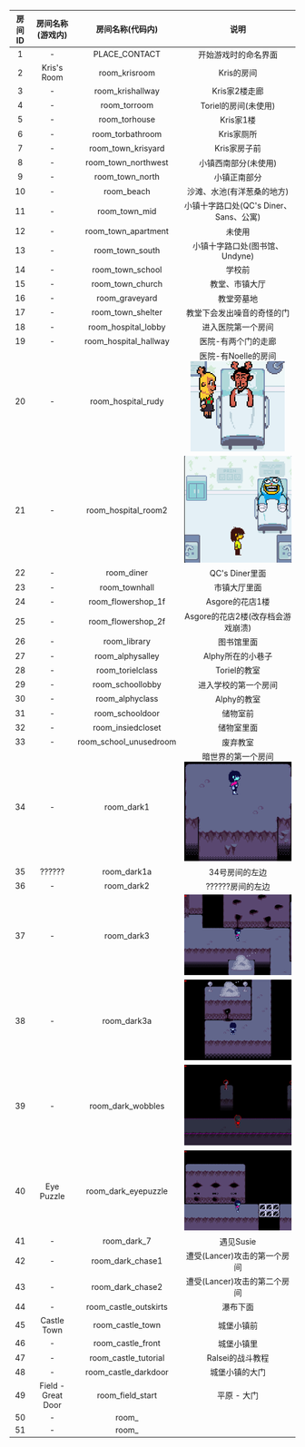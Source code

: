 | 房间ID |  房间名称(游戏内)  |    房间名称(代码内)    |                             说明                             |
| :----: | :----------------: | :--------------------: | :----------------------------------------------------------: |
|   1    |         -          |     PLACE_CONTACT      |                     开始游戏时的命名界面                     |
|   2    |    Kris's Room     |     room_krisroom      |                          Kris的房间                          |
|   3    |         -          |    room_krishallway    |                        Kris家2楼走廊                         |
|   4    |         -          |      room_torroom      |                     Toriel的房间(未使用)                     |
|   5    |         -          |     room_torhouse      |                          Kris家1楼                           |
|   6    |         -          |    room_torbathroom    |                          Kris家厕所                          |
|   7    |         -          |   room_town_krisyard   |                         Kris家房子前                         |
|   8    |         -          |  room_town_northwest   |                     小镇西南部分(未使用)                     |
|   9    |         -          |    room_town_north     |                         小镇正南部分                         |
|   10   |         -          |       room_beach       |                  沙滩、水池(有洋葱桑的地方)                  |
|   11   |         -          |     room_town_mid      |            小镇十字路口处(QC's Diner、Sans、公寓)            |
|   12   |         -          |  room_town_apartment   |                            未使用                            |
|   13   |         -          |    room_town_south     |                小镇十字路口处(图书馆、Undyne)                |
|   14   |         -          |    room_town_school    |                            学校前                            |
|   15   |         -          |    room_town_church    |                        教堂、市镇大厅                        |
|   16   |         -          |     room_graveyard     |                          教堂旁墓地                          |
|   17   |         -          |   room_town_shelter    |                  教堂下会发出噪音的奇怪的门                  |
|   18   |         -          |  room_hospital_lobby   |                      进入医院第一个房间                      |
|   19   |         -          | room_hospital_hallway  |                     医院-有两个门的走廊                      |
|   20   |         -          |   room_hospital_rudy   | 医院-有Noelle的房间![room_hospital_rudy](images/room_hospital_rudy.png) |
|   21   |         -          |  room_hospital_room2   |    ![room_hospital_room2](images/room_hospital_room2.png)    |
|   22   |         -          |       room_diner       |                        QC's Diner里面                        |
|   23   |         -          |     room_townhall      |                         市镇大厅里面                         |
|   24   |         -          |   room_flowershop_1f   |                       Asgore的花店1楼                        |
|   25   |         -          |   room_flowershop_2f   |              Asgore的花店2楼(改存档会游戏崩溃)               |
|   26   |         -          |      room_library      |                          图书馆里面                          |
|   27   |         -          |    room_alphysalley    |                      Alphy所在的小巷子                       |
|   28   |         -          |    room_torielclass    |                         Toriel的教室                         |
|   29   |         -          |    room_schoollobby    |                     进入学校的第一个房间                     |
|   30   |         -          |    room_alphyclass     |                         Alphy的教室                          |
|   31   |         -          |    room_schooldoor     |                           储物室前                           |
|   32   |         -          |   room_insiedcloset    |                          储物室里面                          |
|   33   |         -          | room_school_unusedroom |                           废弃教室                           |
|   34   |         -          |       room_dark1       |    暗世界的第一个房间![room_dark1](images\room_dark1.png)    |
|   35   |       ??????       |      room_dark1a       |                        34号房间的左边                        |
|   36   |         -          |       room_dark2       |                       ??????房间的左边                       |
|   37   |         -          |       room_dark3       |             ![room_dark3](images\room_dark3.png)             |
|   38   |         -          |      room_dark3a       |            ![room_dark3a](images\room_dark3a.png)            |
|   39   |         -          |   room_dark_wobbles    |         ![room_dark3a](images/room_dark_wobbles.png)         |
|   40   |     Eye Puzzle     |  room_dark_eyepuzzle   |        ![room_dark3a](images/room_dark_eyepuzzle.png)        |
|   41   |         -          |      room_dark_7       |                          遇见Susie                           |
|   42   |         -          |    room_dark_chase1    |                 遭受(Lancer)攻击的第一个房间                 |
|   43   |         -          |    room_dark_chase2    |                 遭受(Lancer)攻击的第二个房间                 |
|   44   |         -          | room_castle_outskirts  |                           瀑布下面                           |
|   45   |    Castle Town     |    room_castle_town    |                          城堡小镇前                          |
|   46   |         -          |   room_castle_front    |                          城堡小镇里                          |
|   47   |         -          |  room_castle_tutorial  |                       Ralsei的战斗教程                       |
|   48   |         -          |  room_castle_darkdoor  |                        城堡小镇的大门                        |
|   49   | Field - Great Door |    room_field_start    |                         平原 - 大门                          |
|   50   |         -          |         room_          |                                                              |
|   51   |         -          |         room_          |                                                              |


